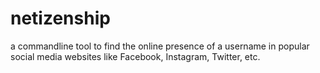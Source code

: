 # netizenship
a commandline tool to find the online presence of a username in popular social media websites like Facebook, Instagram, Twitter, etc.
